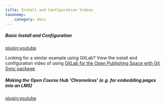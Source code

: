 ```yaml
---
title: Install and Configuration Videos
taxonomy:
    category: docs
---
```


##### Basic Install and Configuration  
[plugin:youtube](https://www.youtube.com/watch?v=iYhAdrs-Dgc)

Looking for a similar example using GitLab? View the install and configuration video of using [GitLab for the Open Publishing Space with Git Sync package](/openpublishingspace/install-configure-video).  

##### Making the Open Course Hub 'Chromeless' (e.g. for embedding pages into an LMS)
[plugin:youtube](https://www.youtube.com/watch?v=amJqxTFRnLo)
